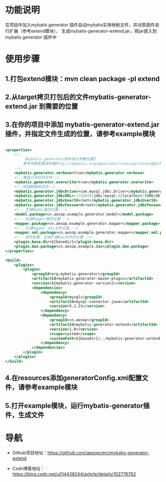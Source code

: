 
# 功能说明
在项目中加入mybatis generator 插件自动mybatis实体映射文件，并对原插件进行扩展（参考extend模块），
生成mybatis-generator-extend.jar，把jar嵌入到mybatis generator 插件中

# 使用步骤
## 1.打包extend模块：mvn clean package -pl extend
## 2.从target拷贝打包后的文件mybatis-generator-extend.jar 到需要的位置
## 3.在你的项目中添加 mybatis-generator-extend.jar 插件，并指定文件生成的位置，请参考example模块
```xml

<properties>
    <!--
        【mybatis.generator插件相关参数设置】
        更多参数配置请参看http://mybatis.org/generator/running/runningWithMaven.html -> Parameter Reference
    -->
    <mybatis.generator.verbose>true</mybatis.generator.verbose>
    <!--覆盖已存在的文件-->
    <mybatis.generator.overwrite>true</mybatis.generator.overwrite>
    <!--链接数据库信息-->
    <mybatis.generator.jdbcDriver>com.mysql.jdbc.Driver</mybatis.generator.jdbcDriver>
    <mybatis.generator.jdbcURL><![CDATA[jdbc:mysql://localhost:3306/db?useUnicode=true&characterEncoding=utf8]]></mybatis.generator.jdbcURL>
    <mybatis.generator.jdbcUserId>root</mybatis.generator.jdbcUserId>
    <mybatis.generator.jdbcPassword>root</mybatis.generator.jdbcPassword>
    <!-- 生成Model类的位置 -->
    <model.package>cn.aesop.example.generator.model</model.package>
    <!-- 生成Mapper类的位置 -->
    <mapper.package>cn.aesop.example.generator.mapper</mapper.package>
    <!-- 生成Mapper xml文件位置,-->
    <mapper.xml.package>cn.aesop.example.generator.mapper</mapper.xml.package>
    <!-- 插件配置，生成扩展Dao文件的位置 -->
    <plugin.base.dir>${basedir}</plugin.base.dir>
    <plugin.dao.package>cn.aesop.example.dao</plugin.dao.package>
</properties>
    
<build>
    <plugins>
        <plugin>
            <groupId>org.mybatis.generator</groupId>
            <artifactId>mybatis-generator-maven-plugin</artifactId>
            <version>${mybatis.generator.version}</version>
            <dependencies>
                <dependency>
                    <groupId>mysql</groupId>
                    <artifactId>mysql-connector-java</artifactId>
                    <version>5.1.21</version>
                </dependency>
                <dependency>
                    <groupId>cn.aesop</groupId>
                    <artifactId>mybatis-generator-extend</artifactId>
                    <version>1.0</version>
                    <scope>system</scope>
                    <systemPath>${basedir}/../mybatis-generator-extend.jar</systemPath>
                </dependency>
            </dependencies>
        </plugin>
    </plugins>
</build>

```
## 4.在resources添加generatorConfig.xml配置文件，请参考example模块

## 5.打开example模块，运行mybatis-generator插件，生成文件

# 导航
- Github项目地址：https://github.com/aesopcmc/mybatis-generator-extend

- Csdn博客地址：https://blog.csdn.net/u014438244/article/details/102776762

